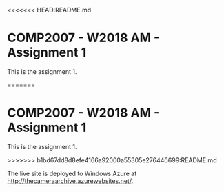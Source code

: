 <<<<<<< HEAD:README.md
<h1>COMP2007 - W2018 AM - Assignment 1</h1>

<p> This is the assignment 1.</p>
=======
<h1>COMP2007 - W2018 AM - Assignment 1</h1>

<p> This is the assignment 1.</p>
>>>>>>> b1bd67dd8d8efe4166a92000a55305e276446699:README.md
<p>The live site is deployed to Windows Azure at <a href="http://thecameraarchive.azurewebsites.net/"> http://thecameraarchive.azurewebsites.net/</a>.</p>